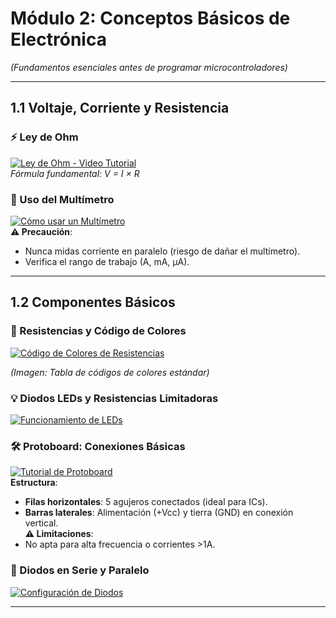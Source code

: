 # **Módulo 2: Conceptos Básicos de Electrónica**  
*(Fundamentos esenciales antes de programar microcontroladores)*  

---

## **1.1 Voltaje, Corriente y Resistencia**  

### **⚡ Ley de Ohm**  
[![Ley de Ohm - Video Tutorial](https://img.youtube.com/vi/wHQrMuJAjak/maxresdefault.jpg)](https://www.youtube.com/watch?v=wHQrMuJAjak)  
*Fórmula fundamental: V = I × R*  

### **📏 Uso del Multímetro**  
[![Cómo usar un Multímetro](https://img.youtube.com/vi/9XGib6fpRpw/maxresdefault.jpg)](https://www.youtube.com/watch?v=9XGib6fpRpw)  
**⚠️ Precaución**:  
- Nunca midas corriente en paralelo (riesgo de dañar el multímetro).  
- Verifica el rango de trabajo (A, mA, µA).  

---

## **1.2 Componentes Básicos**  

### **🎨 Resistencias y Código de Colores**  

[![Código de Colores de Resistencias](https://img.youtube.com/vi/scl3N_HEpZQ/maxresdefault.jpg)](https://www.youtube.com/watch?v=scl3N_HEpZQ)  


*(Imagen: Tabla de códigos de colores estándar)*  

### **💡 Diodos LEDs y Resistencias Limitadoras**  
[![Funcionamiento de LEDs](https://img.youtube.com/vi/x0uIMIGqIBI/maxresdefault.jpg)](https://youtu.be/x0uIMIGqIBI)  


### **🛠️ Protoboard: Conexiones Básicas**  
[![Tutorial de Protoboard](https://img.youtube.com/vi/61C953UsX9I/maxresdefault.jpg)](https://www.youtube.com/watch?v=61C953UsX9I)  
**Estructura**:  
- **Filas horizontales**: 5 agujeros conectados (ideal para ICs).  
- **Barras laterales**: Alimentación (+Vcc) y tierra (GND) en conexión vertical.  
**⚠️ Limitaciones**:  
- No apta para alta frecuencia o corrientes >1A.  

### **🔌 Diodos en Serie y Paralelo**  
[![Configuración de Diodos](https://img.youtube.com/vi/O-PKDlaztoM/maxresdefault.jpg)](https://youtu.be/O-PKDlaztoM)  

---
